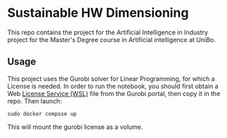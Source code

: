 # Sustainable HW Dimensioning 

This repo contains the project for the Artificial Intelligence in Industry project for the Master's Degree course in 
Artificial intelligence at UniBo.

## Usage

This project uses the Gurobi solver for Linear Programming, for which a License is needed. In order to run the notebook,
you should first obtain a Web [License Service (WSL)](https://support.gurobi.com/hc/en-us/articles/13232844297489-How-do-I-set-up-a-Web-License-Service-WLS-license) 
file from the Gurobi portal, then copy it in the repo. Then launch:

```commandline
sudo docker compose up
```

This will mount the gurobi license as a volume.
